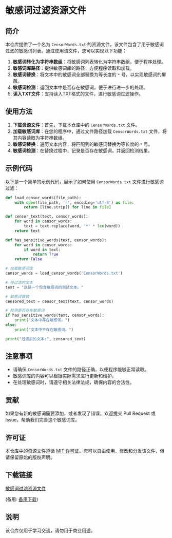 # 敏感词过滤资源文件

## 简介

本仓库提供了一个名为 `CensorWords.txt` 的资源文件，该文件包含了用于敏感词过滤的敏感词列表。通过使用该文件，您可以实现以下功能：

1. **敏感词转化为字符串数组**：将敏感词列表转化为字符串数组，便于程序处理。
2. **敏感词库路径**：提供敏感词库的路径，方便程序读取和加载。
3. **敏感词替换**：将文本中的敏感词全部替换为等长度的 `*` 号，以实现敏感词的屏蔽。
4. **敏感词检测**：返回文本中是否存在敏感词，便于进行进一步的处理。
5. **读入TXT文件**：支持读入TXT格式的文件，进行敏感词过滤操作。

## 使用方法

1. **下载资源文件**：首先，下载本仓库中的 `CensorWords.txt` 文件。
2. **加载敏感词库**：在您的程序中，通过文件路径加载 `CensorWords.txt` 文件，将其内容读取为字符串数组。
3. **敏感词替换**：遍历文本内容，将匹配到的敏感词替换为等长度的 `*` 号。
4. **敏感词检测**：在替换过程中，记录是否存在敏感词，并返回检测结果。

## 示例代码

以下是一个简单的示例代码，展示了如何使用 `CensorWords.txt` 文件进行敏感词过滤：

```python
def load_censor_words(file_path):
    with open(file_path, 'r', encoding='utf-8') as file:
        return [line.strip() for line in file]

def censor_text(text, censor_words):
    for word in censor_words:
        text = text.replace(word, '*' * len(word))
    return text

def has_sensitive_words(text, censor_words):
    for word in censor_words:
        if word in text:
            return True
    return False

# 加载敏感词库
censor_words = load_censor_words('CensorWords.txt')

# 待过滤的文本
text = "这是一个包含敏感词的测试文本。"

# 敏感词替换
censored_text = censor_text(text, censor_words)

# 检测是否存在敏感词
if has_sensitive_words(text, censor_words):
    print("文本中存在敏感词。")
else:
    print("文本中不存在敏感词。")

print("过滤后的文本:", censored_text)
```

## 注意事项

- 请确保 `CensorWords.txt` 文件的路径正确，以便程序能够正常读取。
- 敏感词库的内容可以根据实际需求进行更新和维护。
- 在处理敏感词时，请遵守相关法律法规，确保内容的合法性。

## 贡献

如果您有新的敏感词需要添加，或者发现了错误，欢迎提交 Pull Request 或 Issue，帮助我们完善这个敏感词库。

## 许可证

本仓库中的资源文件遵循 [MIT 许可证](LICENSE)。您可以自由使用、修改和分发该文件，但请保留原始的版权声明。

## 下载链接
[敏感词过滤资源文件](https://pan.quark.cn/s/840b099619db) 

(备用: [备用下载](https://pan.baidu.com/s/1EuQps4kfwdk1NSq_tvrqxg?pwd=1234))

## 说明

该仓库仅用于学习交流，请勿用于商业用途。
